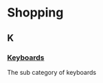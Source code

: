 # Shopping

## K

### [Keyboards](../category/shopping/keyboards.md)

The sub category of keyboards

